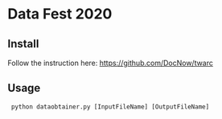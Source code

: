 # Data Fest 2020
## Install
Follow the instruction here: https://github.com/DocNow/twarc

## Usage
` python dataobtainer.py [InputFileName] [OutputFileName]`
